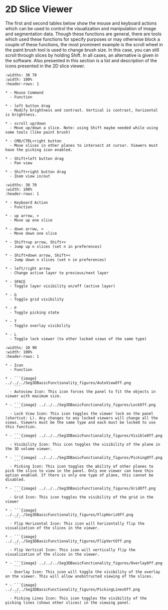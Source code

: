 # 2D Slice Viewer

The first and second tables below show the mouse and keyboard actions which can be used to control the visualization and manipulation of image and segmentation data. Though these functions are general, there are tools which used these functions for specify purposes or may otherwise block a couple of these functions, the most prominent example is the scroll wheel in the paint brush tool is used to change brush size. In this case, you can still scroll through slices by holding Shift. In all cases, an alternative is given in the software. Also presented in this section is a list and description of the icons presented in the 2D slice viewer.

```{list-table} Mouse Functions in the 2D Viewers
:widths: 30 70
:width: 100%
:header-rows: 1

* - Mouse Command
  - Function

* - left button drag
  - Modify brightness and contrast. Vertical is contrast, horizontal is brightness.

* - scroll up/down
  - Move up/down a slice. Note: using Shift maybe needed while using some tools (like paint brush)

* - CMD/CTRL+right button
  - Move slices in other planes to intersect at cursor. Viewers must have the picking icon enabled.

* - Shift+left button drag
  - Pan view

* - Shift+right button drag
  - Zoom view in/out

```


```{list-table} Keyboard Actions in the 2D Viewers
:widths: 30 70
:width: 100%
:header-rows: 1

* - Keyboard Action
  - Function

* - up arrow, >
  - Move up one slice

* - down arrow, <
  - Move down one slice

* - Shift+up arrow, Shift+>
  - Jump up n slices (set n in preferences)

* - Shift+down arrow, Shift+<
  - Jump down n slices (set n in preferences)

* - left/right arrow
  - Change active layer to previous/next layer

* - SPACE
  - Toggle layer visibility on/off (active layer)

* - G
  - Toggle grid visibility

* - P
  - Toggle picking state

* - T
  - Toggle overlay visibility

* - L
  - Toggle lock viewer (to other locked views of the same type)

```


```{list-table} Icons and Actions in the 2D Viewers
:widths: 10 90
:width: 100%
:header-rows: 1

* - Icon
  - Function

* - ```{image} ../../../Seg3DBasicFunctionality_figures/AutoViewOff.png
    ```
  - Autoview Icon: This icon forces the panel to fit the objects in viewer with maximum size.

* - ```{image} ../../../Seg3DBasicFunctionality_figures/LockOff.png
    ```
  - Lock View Icon: This icon toggles the viewer lock on the panel (shortcut: L). Any changes to any locked viewers will change all the views. Viewers must be the same type and each must be locked to use this function.

* - ```{image} ../../../Seg3DBasicFunctionality_figures/VisibleOff.png
    ```
  - Visibility Icon: This icon toggles the visibility of the plane in the 3D volume viewer.

* - ```{image} ../../../Seg3DBasicFunctionality_figures/PickingOff.png
    ```
  - Picking Icon: This icon toggles the ability of other planes to pick the slice to view in the panel. Only one viewer can have this option enabled. If there is only one type of plane, this cannot be disabled.

* - ```{image} ../../../Seg3DBasicFunctionality_figures/GridOff.png
    ```
  - Grid Icon: This icon toggles the visibility of the grid in the viewer

* - ```{image} ../../../Seg3DBasicFunctionality_figures/FlipHorizOff.png
    ```
  - Flip Horizontal Icon: This icon will horizontally flip the visualization of the slices in the viewer.

* - ```{image} ../../../Seg3DBasicFunctionality_figures/FlipVertOff.png
    ```
  - Flip Vertical Icon: This icon will vertically flip the visualization of the slices in the viewer.

* - ```{image} ../../../Seg3DBasicFunctionality_figures/OverlayOff.png
    ```
  - Overlay Icon: This icon will toggle the visibility of the overlay on the viewer. This will allow unobstructed viewing of the slices.

* - ```{image} ../../../Seg3DBasicFunctionality_figures/PickingLinesOff.png
    ```
  - Picking Lines Icon: This icon toggles the visibility of the picking lines (shows other slices) in the viewing panel.

```
